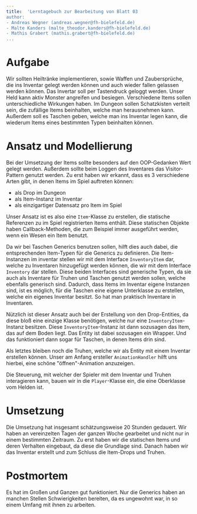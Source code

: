 ```yaml
---
title:  'Lerntagebuch zur Bearbeitung von Blatt 03
author:
- Andreas Wegner (andreas.wegner@fh-bielefeld.de)
- Malte Kanders (malte_theodor.kanders@fh-bielefeld.de)
- Mathis Grabert (mathis.grabert@fh-bielefeld.de)
...
```


<!--
Führen Sie zu jedem Aufgabenblatt und zum Projekt (Stationen 3-9) ein
Lerntagebuch in Ihrem Team. Kopieren Sie dazu diese Vorlage und füllen
Sie den Kopf entsprechend aus.

Im Lerntagebuch sollen Sie Ihr Vorgehen bei der Bearbeitung des jeweiligen
Aufgabenblattes vom ersten Schritt bis zur Abgabe der Lösung dokumentieren,
d.h. wie sind Sie die gestellte Aufgabe angegangen (und warum), was war
Ihr Plan und auf welche Probleme sind Sie bei der Umsetzung gestoßen und
wie haben Sie diese Probleme gelöst. Beachten Sie die vorgegebene Struktur.
Für jede Abgabe sollte ungefähr eine DIN-A4-Seite Text erstellt werden,
d.h. ca. 400 Wörter umfassen. Wer das Lerntagebuch nur ungenügend führt
oder es gar nicht mit abgibt, bekommt für die betreffende Abgabe 0 Punkte.

Checken Sie das Lerntagebuch mit in Ihr Projekt/Git-Repo ein.

Schreiben Sie den Text mit [Markdown](https://pandoc.org/MANUAL.html#pandocs-markdown).

Geben Sie das Lerntagebuch stets mit ab. Achtung: Wenn Sie Abbildungen
einbetten (etwa UML-Diagramme), denken Sie daran, diese auch abzugeben!

Beachten Sie auch die Hinweise im [Orga "Bewertung der Aufgaben"](pm_orga.html#punkte)
sowie [Praktikumsblatt "Lerntagebuch"](pm_praktikum.html#lerntagebuch).
-->


# Aufgabe

<!--
Bitte hier die zu lösende Aufgabe kurz in eigenen Worten beschreiben.
-->

Wir sollten Heiltränke implementieren, sowie Waffen und Zaubersprüche, die ins Inventar gelegt werden können und auch wieder fallen gelassen werden können. Das Invertar soll per
Tastendruck geloggt werden. Unser Held kann aktiv Monster angreifen und besiegen. Verschiedene Items sollen unterschiedliche Wirkungen haben.
Im Dungeon sollen Schatzkisten verteilt sein, die zufällige Items beinhalten, welche man herausnehmen kann. Außerdem soll es Taschen geben, welche man ins Inventar legen kann, 
die wiederum Items eines bestimmten Typen beinhalten können.


# Ansatz und Modellierung

<!--
Bitte hier den Lösungsansatz kurz beschreiben:
-   Wie sollte die Aufgabe gelöst werden?
-   Welche Techniken wollten Sie einsetzen?
-   Wie sah Ihre Modellierung aus (UML-Diagramm)?
-   Worauf müssen Sie konkret achten?
-->

Bei der Umsetzung der Items sollte besonders auf den OOP-Gedanken Wert gelegt werden. Außerdem sollte beim Loggen des Inventares das Visitor-Pattern genutzt werden.
Zu erst haben wir erkannt, dass es 3 verschiedene Arten gibt, in denen Items im Spiel auftreten können:

* als Drop im Dungeon
* als Item-Instanz im Inventar
* als einzigartiger Datensatz pro Item im Spiel

Unser Ansatz ist es also eine `Item`-Klasse zu erstellen, die statische Referenzen zu im Spiel registrierten Items enthält.
Diese statischen Objekte haben Callback-Methoden, die zum Beispiel immer ausgeführt werden, wenn ein Wesen ein Item benutzt.

Da wir bei Taschen Generics benutzen sollen, hilft dies auch dabei, die entsprechenden Item-Typen für die Generics zu definieren.
Die Item-Instanzen im inventar stellen wir mit dem Interface `InventoryItem` dar, welche zu Inventaren hinzugefügt werden können,
die wir mit dem Interface `Inventory` dar stellen. Diese beiden Interfaces sind generische Typen, da sie auch als Inventare für Truhen und Taschen genutzt werden sollen,
welche ebenfalls generisch sind. Dadurch, dass Items im Inventar eigene Instanzen sind, ist es möglich, für die Taschen eine eigene Unterklasse zu erstellen,
welche ein eigenes Inventar besitzt. So hat man praktisch Inventare in Inventaren.

Nützlich ist dieser Ansatz auch bei der Erstellung von den Drop-Entities, da diese bloß eine einzige Klasse benötigen, welche nur eine `InventoryItem`-Instanz
besitzen. Diese `InventoryItem`-Instanz ist dann sozusagen das Item, das auf dem Boden liegt. Das Entity ist dabei sozusagen ein Wrapper. Und das funktioniert
dann sogar für Taschen, in denen Items drin sind.

Als letztes bleiben noch die Truhen, welche wir als Entity mit einem Inventar erstellen können. Unser am Anfang ersteller `AnimationHandler` hilft
uns hierbei, eine schöne "öffnen"-Animation anzuzeigen.

Die Steuerung, mit welcher der Spieler mit dem Inventar und Truhen interagieren kann, bauen wir in die `Player`-Klasse ein, die eine Oberklasse vom Helden ist.


# Umsetzung

<!--
Bitte hier die Umsetzung der Lösung kurz beschreiben:
-   Was haben Sie gemacht,
-   an welchem Datum haben sie es gemacht,
-   wie lange hat es gedauert,
-   was war das Ergebnis?
-->

Die Umsetzung hat insgesamt schätzungsweise 20 Stunden gedauert.
Wir haben an vereinzelten Tagen der ganzen Woche gearbeitet und nicht nur in einem bestimmten Zeitraum.
Zu erst haben wir die statischen Items und deren Verhalten eingebaut, da diese die Grundlage sind.
Danach haben wir das Inventar erstellt und zum Schluss die Item-Drops und Truhen.

# Postmortem

<!--
Bitte blicken Sie auf die Aufgabe, Ihren Lösungsansatz und die Umsetzung
kritisch zurück:
-   Was hat funktioniert, was nicht? Würden Sie noch einmal so vorgehen?
-   Welche Probleme sind bei der Umsetzung Ihres Lösungsansatzes aufgetreten?
-   Wie haben Sie die Probleme letztlich gelöst?
-->

Es hat im Großen und Ganzen gut funktioniert. Nur die Generics haben an manchen Stellen Schwierigkeiten bereiten,
da es ungewohnt war, in so einem Umfang mit ihnen zu arbeiten.

